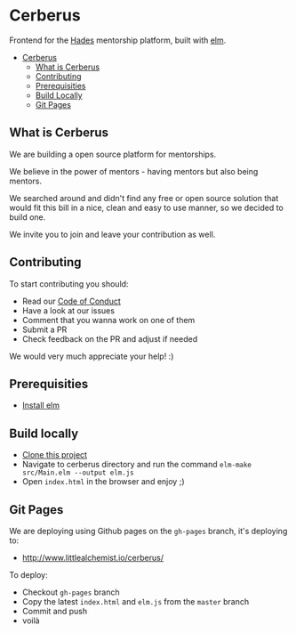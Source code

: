 # Cerberus

Frontend for the [Hades](https://github.com/lbighetti/hades/) mentorship platform, built with [elm](http://elm-lang.org/).

- [Cerberus](#cerberus)
	- [What is Cerberus](#what-is-cerberus)
	- [Contributing](#contributing)
	- [Prerequisities](#prerequisities)
	- [Build Locally](#build-locally)
	- [Git Pages](#git-pages)

## What is Cerberus

We are building a open source platform for mentorships.

We believe in the power of mentors - having mentors but also being mentors.

We searched around and didn't find any free or open source solution that would fit this bill in a nice, clean and easy to use manner, so we decided to build one.

We invite you to join and leave your contribution as well.

## Contributing

To start contributing you should:

* Read our [Code of Conduct](CODE_OF_CONDUCT.md)
* Have a look at our issues
* Comment that you wanna work on one of them
* Submit a PR
* Check feedback on the PR and adjust if needed

We would very much appreciate your help! :)

## Prerequisities

* [Install elm](https://guide.elm-lang.org/install.html)

## Build locally

* [Clone this project](https://github.com/lbighetti/cerberus)
* Navigate to cerberus directory and run the command `elm-make src/Main.elm --output elm.js`
* Open `index.html` in the browser and enjoy ;)

## Git Pages

We are deploying using Github pages on the `gh-pages` branch, it's deploying to:

* http://www.littlealchemist.io/cerberus/

To deploy:

* Checkout `gh-pages` branch
* Copy the latest `index.html` and `elm.js` from the `master` branch
* Commit and push
* voilà
